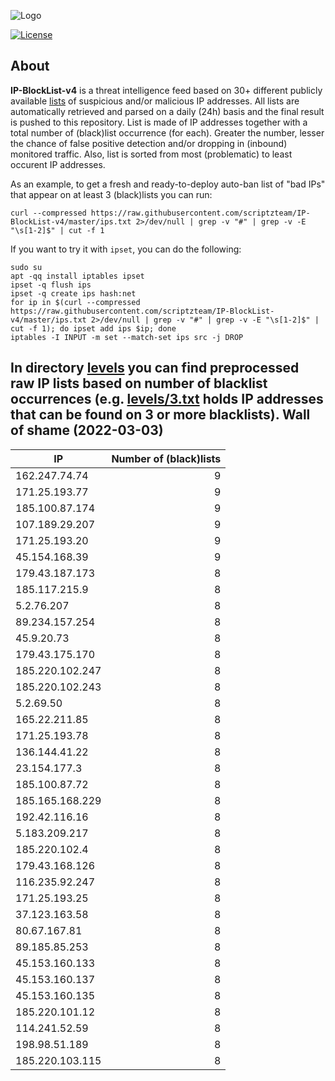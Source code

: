 ![Logo](https://i.imgur.com/PyKLAe7.png)

[![License](https://img.shields.io/badge/license-The_Unlicense-red.svg)](https://unlicense.org/)

About
----

**IP-BlockList-v4** is a threat intelligence feed based on 30+ different publicly available [lists](https://github.com/stamparm/maltrail) of suspicious and/or malicious IP addresses. All lists are automatically retrieved and parsed on a daily (24h) basis and the final result is pushed to this repository. List is made of IP addresses together with a total number of (black)list occurrence (for each). Greater the number, lesser the chance of false positive detection and/or dropping in (inbound) monitored traffic. Also, list is sorted from most (problematic) to least occurent IP addresses.

As an example, to get a fresh and ready-to-deploy auto-ban list of "bad IPs" that appear on at least 3 (black)lists you can run:

```
curl --compressed https://raw.githubusercontent.com/scriptzteam/IP-BlockList-v4/master/ips.txt 2>/dev/null | grep -v "#" | grep -v -E "\s[1-2]$" | cut -f 1
```

If you want to try it with `ipset`, you can do the following:

```
sudo su
apt -qq install iptables ipset
ipset -q flush ips
ipset -q create ips hash:net
for ip in $(curl --compressed https://raw.githubusercontent.com/scriptzteam/IP-BlockList-v4/master/ips.txt 2>/dev/null | grep -v "#" | grep -v -E "\s[1-2]$" | cut -f 1); do ipset add ips $ip; done
iptables -I INPUT -m set --match-set ips src -j DROP
```

In directory [levels](levels) you can find preprocessed raw IP lists based on number of blacklist occurrences (e.g. [levels/3.txt](levels/3.txt) holds IP addresses that can be found on 3 or more blacklists).
Wall of shame (2022-03-03)
----

|IP|Number of (black)lists|
|---|--:|
162.247.74.74|9
171.25.193.77|9
185.100.87.174|9
107.189.29.207|9
171.25.193.20|9
45.154.168.39|9
179.43.187.173|8
185.117.215.9|8
5.2.76.207|8
89.234.157.254|8
45.9.20.73|8
179.43.175.170|8
185.220.102.247|8
185.220.102.243|8
5.2.69.50|8
165.22.211.85|8
171.25.193.78|8
136.144.41.22|8
23.154.177.3|8
185.100.87.72|8
185.165.168.229|8
192.42.116.16|8
5.183.209.217|8
185.220.102.4|8
179.43.168.126|8
116.235.92.247|8
171.25.193.25|8
37.123.163.58|8
80.67.167.81|8
89.185.85.253|8
45.153.160.133|8
45.153.160.137|8
45.153.160.135|8
185.220.101.12|8
114.241.52.59|8
198.98.51.189|8
185.220.103.115|8

